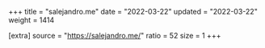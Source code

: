 +++
title = "salejandro.me"
date = "2022-03-22"
updated = "2022-03-22"
weight = 1414

[extra]
source = "https://salejandro.me/"
ratio = 52
size = 1
+++

